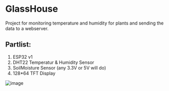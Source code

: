 # GlassHouse

Project for monitoring temperature and humidity for plants and sending the data to a webserver. 

## Partlist:
1. ESP32 v1
2. DHT22 Temperatur & Humidity Sensor
3. SoilMoisture Sensor (any 3.3V or 5V will do)
4. 128\*64 TFT Display

![image](https://user-images.githubusercontent.com/58838393/164082191-0ae8cbcd-c649-4c4d-a3d2-b4116957a511.png)
